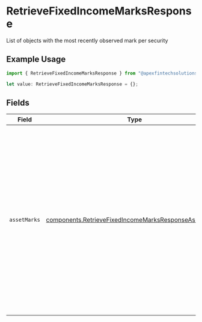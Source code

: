 # RetrieveFixedIncomeMarksResponse

List of objects with the most recently observed mark per security

## Example Usage

```typescript
import { RetrieveFixedIncomeMarksResponse } from "@apexfintechsolutions/ascend-sdk/models/components";

let value: RetrieveFixedIncomeMarksResponse = {};
```

## Fields

| Field                                                                                                                                                                                                                                        | Type                                                                                                                                                                                                                                         | Required                                                                                                                                                                                                                                     | Description                                                                                                                                                                                                                                  |
| -------------------------------------------------------------------------------------------------------------------------------------------------------------------------------------------------------------------------------------------- | -------------------------------------------------------------------------------------------------------------------------------------------------------------------------------------------------------------------------------------------- | -------------------------------------------------------------------------------------------------------------------------------------------------------------------------------------------------------------------------------------------- | -------------------------------------------------------------------------------------------------------------------------------------------------------------------------------------------------------------------------------------------- |
| `assetMarks`                                                                                                                                                                                                                                 | [components.RetrieveFixedIncomeMarksResponseAssetMark](../../models/components/retrievefixedincomemarksresponseassetmark.md)[]                                                                                                               | :heavy_minus_sign:                                                                                                                                                                                                                           | The list of mark data for each of the requested assets found. This may not be returned in the same order as the identifiers were provided, and will only return mark data for the distinct set of assets matching the requested identifiers. |